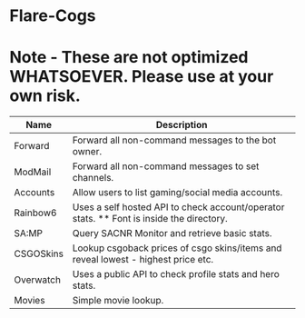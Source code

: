 # Flare-Cogs
# Note - These are not optimized WHATSOEVER. Please use at your own risk.

| Name | Description 
| --- | --- |
| Forward | Forward all non-command messages to the bot owner. |
| ModMail | Forward all non-command messages to set channels. |
| Accounts| Allow users to list gaming/social media accounts. |
| Rainbow6 | Uses a self hosted API to check account/operator stats. ** Font is inside the directory.|
| SA:MP | Query SACNR Monitor and retrieve basic stats. |
| CSGOSkins | Lookup csgoback prices of csgo skins/items and reveal lowest - highest price etc. |
| Overwatch | Uses a public API to check profile stats and hero stats.|
| Movies | Simple movie lookup.